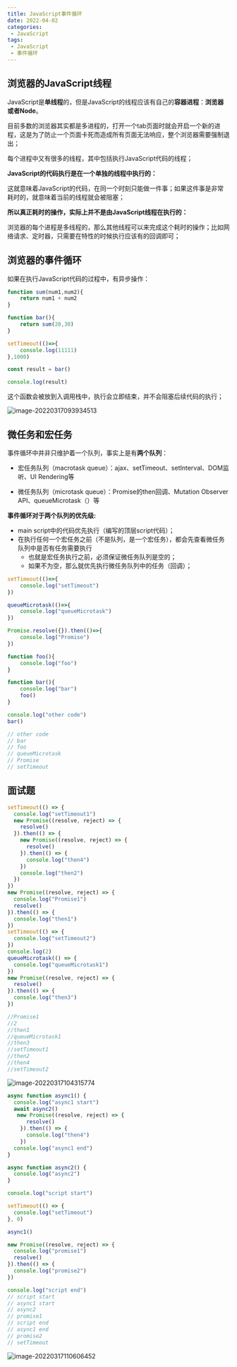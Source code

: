 ```yaml
---
title: JavaScript事件循环
date: 2022-04-02
categories:
 - JavaScript
tags:
 - JavaScript
 - 事件循环
---
```

## 浏览器的JavaScript线程

JavaScript是**单线程**的，但是JavaScript的线程应该有自己的**容器进程**：**浏览器或者Node**。

目前多数的浏览器其实都是多进程的，打开一个tab页面时就会开启一个新的进程，这是为了防止一个页面卡死而造成所有页面无法响应，整个浏览器需要强制退出；

每个进程中又有很多的线程，其中包括执行JavaScript代码的线程；

**JavaScript的代码执行是在一个单独的线程中执行的：**

这就意味着JavaScript的代码，在同一个时刻只能做一件事；如果这件事是非常耗时的，就意味着当前的线程就会被阻塞；

**所以真正耗时的操作，实际上并不是由JavaScript线程在执行的：**

浏览器的每个进程是多线程的，那么其他线程可以来完成这个耗时的操作；比如网络请求、定时器，只需要在特性的时候执行应该有的回调即可；

## 浏览器的事件循环

如果在执行JavaScript代码的过程中，有异步操作：

```js
function sum(num1,num2){
    return num1 + num2
}

function bar(){
    return sum(20,30)
}

setTimeout(()=>{
    console.log(11111)
},1000)

const result = bar()

console.log(result)
```

这个函数会被放到入调用栈中，执行会立即结束，并不会阻塞后续代码的执行；

![image-20220317093934513](https://s2.loli.net/2022/03/17/eTdKt7xHarg94YM.png)

## 微任务和宏任务

事件循环中并非只维护着一个队列，事实上是有**两个队列**：

* 宏任务队列（macrotask queue）：ajax、setTimeout、setInterval、DOM监听、UI Rendering等 

* 微任务队列（microtask queue）：Promise的then回调、Mutation Observer API、queueMicrotask（）等 

**事件循环对于两个队列的优先级:**

* main script中的代码优先执行（编写的顶层script代码）；
* 在执行任何一个宏任务之前（不是队列，是一个宏任务），都会先查看微任务队列中是否有任务需要执行
  * 也就是宏任务执行之前，必须保证微任务队列是空的；
  *  如果不为空，那么就优先执行微任务队列中的任务（回调）；

```js
setTimeout(()=>{
    console.log("setTimeout")
})

queueMicrotask(()=>{
    console.log("queueMicrotask")
})

Promise.resolve({}).then(()=>{
    console.log("Promise")
})

function foo(){
    console.log("foo")
}

function bar(){
    console.log("bar")
    foo()
}

console.log("other code")
bar()

// other code
// bar
// foo
// queueMicrotask
// Promise
// setTimeout
```

## 面试题

```js
setTimeout(() => {
  console.log("setTimeout1")
  new Promise((resolve, reject) => {
    resolve()
  }).then(() => {
    new Promise((resolve, reject) => {
      resolve()
    }).then(() => {
      console.log("then4")
    })
    console.log("then2")
  })
})
new Promise((resolve, reject) => {
  console.log("Promise1")
  resolve()
}).then(() => {
  console.log("then1")
})
setTimeout(() => {
  console.log("setTimeout2")
})
console.log(2)
queueMicrotask(() => {
  console.log("queueMicrotask1")
})
new Promise((resolve, reject) => {
  resolve()
}).then(() => {
  console.log("then3")
})

//Promise1
//2
//then1
//queueMicrotask1
//then3
//setTimeout1
//then2
//then4
//setTimeout2
```

![image-20220317104315774](https://s2.loli.net/2022/03/17/TYsb4aBnVjXUzMQ.png)

```js
async function async1() {
  console.log("async1 start")
  await async2()
   new Promise((resolve, reject) => {
      resolve()
    }).then(() => {
      console.log("then4")
    })
  console.log("async1 end")
}

async function async2() {
  console.log("async2")
}

console.log("script start")

setTimeout(() => {
  console.log("setTimeout")
}, 0)

async1()

new Promise((resolve, reject) => {
  console.log("promise1")
  resolve()
}).then(() => {
  console.log("promise2")
})

console.log("script end")
// script start
// async1 start
// async2
// promise1
// script end
// async1 end
// promise2
// setTimeout
```

![image-20220317110606452](https://s2.loli.net/2022/03/17/JjVpf5xRnNy13bY.png)



